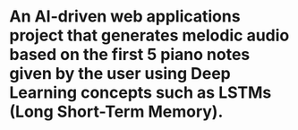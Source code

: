 # An AI-driven web applications project that generates melodic audio based on the first 5 piano notes given by the user using Deep Learning concepts such as LSTMs (Long Short-Term Memory).

